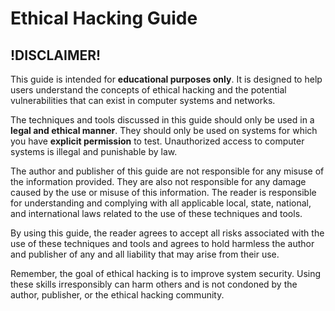 # Ethical Hacking Guide

## !DISCLAIMER!

This guide is intended for **educational purposes only**. It is designed to help users understand the concepts of ethical hacking and the potential vulnerabilities that can exist in computer systems and networks.

The techniques and tools discussed in this guide should only be used in a **legal and ethical manner**. They should only be used on systems for which you have **explicit permission** to test. Unauthorized access to computer systems is illegal and punishable by law.

The author and publisher of this guide are not responsible for any misuse of the information provided. They are also not responsible for any damage caused by the use or misuse of this information. The reader is responsible for understanding and complying with all applicable local, state, national, and international laws related to the use of these techniques and tools.

By using this guide, the reader agrees to accept all risks associated with the use of these techniques and tools and agrees to hold harmless the author and publisher of any and all liability that may arise from their use.

Remember, the goal of ethical hacking is to improve system security. Using these skills irresponsibly can harm others and is not condoned by the author, publisher, or the ethical hacking community.




#

